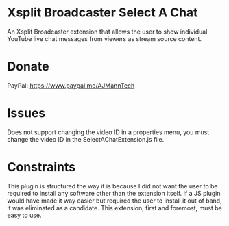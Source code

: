 # Xsplit Broadcaster Select A Chat
An Xsplit Broadcaster extension that allows the user to show individual YouTube live chat messages from viewers as stream source content.

# Donate
PayPal: https://www.paypal.me/AJMannTech

# Issues
Does not support changing the video ID in a properties menu, you must change the video ID in the SelectAChatExtension.js file.

# Constraints  
This plugin is structured the way it is because I did not want the user to be required to install any software other than the extension itself. If a JS plugin would have made it way easier but required the user to install it out of band, it was eliminated as a candidate. This extension, first and foremost, must be easy to use.
